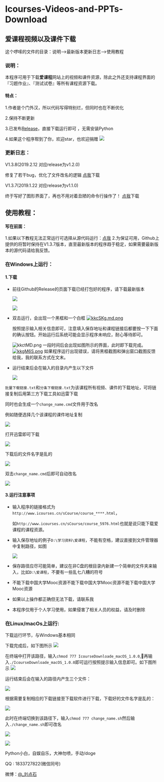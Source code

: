 # Icourses-Videos-and-PPTs-Download
## 爱课程视频以及课件下载

这个啰嗦的文件的目录：说明-->最新版本更新日志-->使用教程

### 说明：

本程序可用于下载**爱课程**网站上的视频和课件资源，除此之外还支持课程界面的『习题作业』、『测试试卷』等所有课程资源下载。

#### 特点：

1.作者是个门外汉，所以代码写得特别烂，但同时也在不断优化

2.保持不断更新

3.已发布[Release](https://github.com/LiuDianshi/Icourses-Videos-and-PPTs-Download/releases)，直接下载运行即可 ，无需安装Python

4.如果这个程序帮到了你，欢迎star，也欢迎捐赠
![](http://ww1.sinaimg.cn/large/006y4Bmtly1g03wzdcmmej30m80gowli.jpg)

### 更新日志：

V1.3.8(2019.2.12 对应release为v1.2.0)

修复了若干bug，优化了文件改名的逻辑
[点我](https://github.com/LiuDianshi/Icourses-Videos-and-PPTs-Download/releases/tag/v1.2.0)下载


V1.3.7(2019.1.22 对应release为v1.1.0)

终于写好了图形界面了，再也不用对着丑陋的命令行操作了！
[点我](https://github.com/LiuDianshi/Icourses-Videos-and-PPTs-Download/releases/tag/v1.1.0)下载


## 使用教程：

#### 写在前面：
1.如果以下教程无法正常运行可选择从源代码运行：[点我](https://github.com/LiuDianshi/Icourses-Videos-and-PPTs-Download/blob/master/从源代码运行.md)
2.为保证可用，Github上提供的将暂时保持在V1.3.7版本，直至最新版本的程序趋于稳定，如果需要最新版本的源代码请给我反馈。

### 在Windows上运行：

#### 1.下载

- 前往Github的Release的页面下载已经打包好的程序，请下载最新版本

  ![](https://ws1.sinaimg.cn/large/006y4Bmtly1fyzlmxg3ebj313g0kj40l.jpg)

  ![](https://ws1.sinaimg.cn/large/006y4Bmtly1fyzlmxn6onj30xa0dsjsk.jpg)


- 双击运行，会出现一个黑框和一个白框
[![kkcSKg.md.png](https://s2.ax1x.com/2019/01/22/kkcSKg.md.png)](https://imgchr.com/i/kkcSKg)

  按照提示输入相关信息即可，注意填入保存地址和课程链接后都要按一下下面的确认按钮。开始运行后系统可能会显示程序未响应，耐心等待即可。

  ![kkctMD.png](https://s2.ax1x.com/2019/01/22/kkctMD.png)
   一段时间后会出现如图所示的界面，此时即下载完成。
   [![kkgM6S.png](https://s2.ax1x.com/2019/01/22/kkgM6S.png)](https://imgchr.com/i/kkgM6S)
   如果程序运行出现错误，请将黑框截图和弹出窗口截图反馈给我，我的联系方式在文末。

- 运行结束后会在输入的目录内产生以下文件

  ![](https://ws1.sinaimg.cn/large/006y4Bmtly1fyzm9q1o7xj30y50jwq4e.jpg)

`批量下载链接.txt`和`分条下载链接.txt`为该课程所有视频、课件的下载地址，可将链接复制后用第三方下载工具如迅雷下载

同时也会生成一个`change_name.cmd`文件用于改名

例如随便选择几个该课程的课件地址复制

![](https://ws1.sinaimg.cn/large/006y4Bmtly1fw894r0qr3j30tp0hgwp7.jpg)

打开迅雷即可下载

![](https://ws1.sinaimg.cn/large/006y4Bmtly1fw896acb5gj30x90m3786.jpg)

下载后的文件名字是乱的

![](https://ws1.sinaimg.cn/large/006y4Bmtly1fw897ccbpqj30vg0llter.jpg)

双击`change_name.cmd`后即可自动改名

![](https://ws1.sinaimg.cn/large/006y4Bmtly1fw89cqit04j30vf0lmjw5.jpg)



#### 3.运行注意事项

- 输入程序的链接格式为`http://www.icourses.cn/sCourse/course_****.html`，

  如`http://www.icourses.cn/sCourse/course_5976.html`也就是说只能下载爱课程的课程资源。

- 输入保存地址的例子`D:\学习资料\爱课程`，不能有空格，建议直接到文件管理器中复制路径，如图

  ![](https://ws1.sinaimg.cn/large/006mO5TVly1fp21qd08nwj30wm0640t6.jpg)

- 保存路径应尽可能简单，建议在非C盘的根目录内新建一个简单的文件夹来输入，比如`D:\爱课程`，不要有一些乱七八糟的符号

- 不能下载中国大学Mooc资源不能下载中国大学Mooc资源不能下载中国大学Mooc资源

- 如果以上操作都正确但无法下载，请联系我

- 本程序仅用于个人学习使用，如果侵害了相关人员的权益，请及时删除

### 在Linux/macOs上运行:

下载运行环节，与Windows基本相同

下载完成后，如下图所示
![](https://ws1.sinaimg.cn/large/006y4Bmtly1fyzn8wga1ej319k0u8qdl.jpg)

在终端中打开该路径，输入`chmod 777 IcourseDownloade_macOS_1.0.0`,再输入`./IcourseDownloade_macOS_1.0.0`即可运行按照提示输入信息即可。如下图所示
![](https://ws1.sinaimg.cn/large/006y4Bmtly1fyzneo2j57j30vo0p4q6k.jpg)

运行结束后会在输入的路径内产生三个文件：

![](https://ws1.sinaimg.cn/large/006y4Bmtly1fvvknkescbj316s0o8dpp.jpg)

根据需要复制相应的下载链接至下载软件进行下载，下载好的文件名字是乱的：

![](https://ws1.sinaimg.cn/large/006y4Bmtly1fvvknkpnqoj316s0t64ge.jpg)

此时在终端切换到该路径下，输入`chmod 777 change_name.sh`然后输入`./change_name.sh`即可改名

![](https://ws1.sinaimg.cn/large/006y4Bmtly1fvvknlbr8aj30vo0p4gmp.jpg)

![](https://ws1.sinaimg.cn/large/006y4Bmtly1fvvknl32gkj316s0t6wwj.jpg)


Python小白，自娱自乐，大神勿喷，手动/doge

QQ : 1833727822(微信同号)

微博：[@_刘点石](http://weibo.com/u/6000289349?refer_flag=1001030201_)





